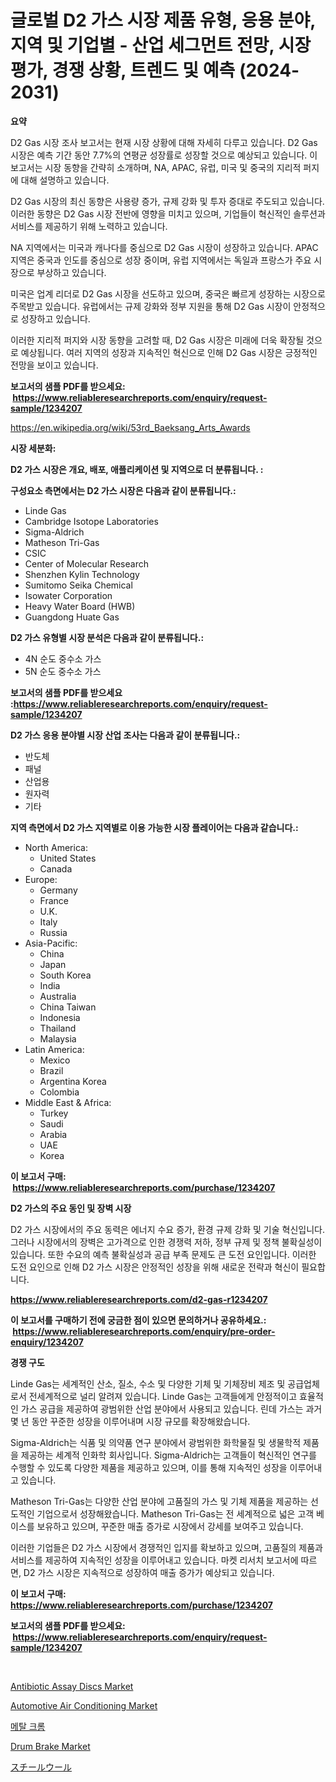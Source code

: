 <p><h1>글로벌 D2 가스 시장 제품 유형, 응용 분야, 지역 및 기업별 - 산업 세그먼트 전망, 시장 평가, 경쟁 상황, 트렌드 및 예측 (2024-2031)</h1></p><p><strong>요약</strong></p>
<p><p>D2 Gas 시장 조사 보고서는 현재 시장 상황에 대해 자세히 다루고 있습니다. D2 Gas 시장은 예측 기간 동안 7.7%의 연평균 성장률로 성장할 것으로 예상되고 있습니다. 이 보고서는 시장 동향을 간략히 소개하며, NA, APAC, 유럽, 미국 및 중국의 지리적 퍼지에 대해 설명하고 있습니다.</p><p>D2 Gas 시장의 최신 동향은 사용량 증가, 규제 강화 및 투자 증대로 주도되고 있습니다. 이러한 동향은 D2 Gas 시장 전반에 영향을 미치고 있으며, 기업들이 혁신적인 솔루션과 서비스를 제공하기 위해 노력하고 있습니다.</p><p>NA 지역에서는 미국과 캐나다를 중심으로 D2 Gas 시장이 성장하고 있습니다. APAC 지역은 중국과 인도를 중심으로 성장 중이며, 유럽 지역에서는 독일과 프랑스가 주요 시장으로 부상하고 있습니다.</p><p>미국은 업계 리더로 D2 Gas 시장을 선도하고 있으며, 중국은 빠르게 성장하는 시장으로 주목받고 있습니다. 유럽에서는 규제 강화와 정부 지원을 통해 D2 Gas 시장이 안정적으로 성장하고 있습니다.</p><p>이러한 지리적 퍼지와 시장 동향을 고려할 때, D2 Gas 시장은 미래에 더욱 확장될 것으로 예상됩니다. 여러 지역의 성장과 지속적인 혁신으로 인해 D2 Gas 시장은 긍정적인 전망을 보이고 있습니다.</p></p>
<p><strong>보고서의 샘플 PDF를 받으세요: &nbsp;<a href="https://www.reliableresearchreports.com/enquiry/request-sample/1234207">https://www.reliableresearchreports.com/enquiry/request-sample/1234207</a></strong></p>
<p><a href="https://en.wikipedia.org/wiki/53rd_Baeksang_Arts_Awards">https://en.wikipedia.org/wiki/53rd_Baeksang_Arts_Awards</a></p>
<p><strong>시장 세분화:</strong></p>
<p><strong> D2 가스 시장은 개요, 배포, 애플리케이션 및 지역으로 더 분류됩니다. :</strong></p>
<p><strong>구성요소 측면에서는 D2 가스 시장은 다음과 같이 분류됩니다.:</strong></p>
<p><ul><li>Linde Gas</li><li>Cambridge Isotope Laboratories</li><li>Sigma-Aldrich</li><li>Matheson Tri-Gas</li><li>CSIC</li><li>Center of Molecular Research</li><li>Shenzhen Kylin Technology</li><li>Sumitomo Seika Chemical</li><li>Isowater Corporation</li><li>Heavy Water Board (HWB)</li><li>Guangdong Huate Gas</li></ul></p>
<p><strong> D2 가스 유형별 시장 분석은 다음과 같이 분류됩니다.:</strong></p>
<p><ul><li>4N 순도 중수소 가스</li><li>5N 순도 중수소 가스</li></ul></p>
<p><strong>보고서의 샘플 PDF를 받으세요 :<a href="https://www.reliableresearchreports.com/enquiry/request-sample/1234207">https://www.reliableresearchreports.com/enquiry/request-sample/1234207</a></strong></p>
<p><strong> D2 가스 응용 분야별 시장 산업 조사는 다음과 같이 분류됩니다.:</strong></p>
<p><ul><li>반도체</li><li>패널</li><li>산업용</li><li>원자력</li><li>기타</li></ul></p>
<p><strong>지역 측면에서 D2 가스 지역별로 이용 가능한 시장 플레이어는 다음과 같습니다.:</strong></p>
<p><ul>
    <li>
        North America:
        <ul>
            <li>United States</li>
            <li>Canada</li>
        </ul>
    </li>
    <li>
        Europe:
        <ul>
            <li>Germany</li>
            <li>France</li>
            <li>U.K.</li>
            <li>Italy</li>
            <li>Russia</li>
        </ul>
    </li>
    <li>
        Asia-Pacific:
        <ul>
            <li>China</li>
            <li>Japan</li>
            <li>South Korea</li>
            <li>India</li>
            <li>Australia</li>
            <li>China Taiwan</li>
            <li>Indonesia</li>
            <li>Thailand</li>
            <li>Malaysia</li>
        </ul>
    </li>
    <li>
        Latin America:
        <ul>
            <li>Mexico</li>
            <li>Brazil</li>
            <li>Argentina Korea</li>
            <li>Colombia</li>
        </ul>
    </li>
    <li>
        Middle East & Africa:
        <ul>
            <li>Turkey</li>
            <li>Saudi</li>
            <li>Arabia</li>
            <li>UAE</li>
            <li>Korea</li>
        </ul>
    </li>
    </ul></p>
<p><strong>이 보고서 구매: &nbsp;<a href="https://www.reliableresearchreports.com/purchase/1234207">https://www.reliableresearchreports.com/purchase/1234207</a></strong></p>
<p><strong>D2 가스의 주요 동인 및 장벽 시장</strong></p>
<p><p>D2 가스 시장에서의 주요 동력은 에너지 수요 증가, 환경 규제 강화 및 기술 혁신입니다. 그러나 시장에서의 장벽은 고가격으로 인한 경쟁력 저하, 정부 규제 및 정책 불확실성이 있습니다. 또한 수요의 예측 불확실성과 공급 부족 문제도 큰 도전 요인입니다. 이러한 도전 요인으로 인해 D2 가스 시장은 안정적인 성장을 위해 새로운 전략과 혁신이 필요합니다.</p></p>
<p><strong><a href="https://www.reliableresearchreports.com/d2-gas-r1234207">https://www.reliableresearchreports.com/d2-gas-r1234207</a></strong></p>
<p><strong>이 보고서를 구매하기 전에 궁금한 점이 있으면 문의하거나 공유하세요.: &nbsp;<a href="https://www.reliableresearchreports.com/enquiry/pre-order-enquiry/1234207">https://www.reliableresearchreports.com/enquiry/pre-order-enquiry/1234207</a></strong></p>
<p><strong>경쟁 구도</strong></p>
<p><p>Linde Gas는 세계적인 산소, 질소, 수소 및 다양한 기체 및 기체장비 제조 및 공급업체로서 전세계적으로 널리 알려져 있습니다. Linde Gas는 고객들에게 안정적이고 효율적인 가스 공급을 제공하여 광범위한 산업 분야에서 사용되고 있습니다. 린데 가스는 과거 몇 년 동안 꾸준한 성장을 이루어내며 시장 규모를 확장해왔습니다.</p><p>Sigma-Aldrich는 식품 및 의약품 연구 분야에서 광범위한 화학물질 및 생물학적 제품을 제공하는 세계적 인화학 회사입니다. Sigma-Aldrich는 고객들이 혁신적인 연구를 수행할 수 있도록 다양한 제품을 제공하고 있으며, 이를 통해 지속적인 성장을 이루어내고 있습니다. </p><p>Matheson Tri-Gas는 다양한 산업 분야에 고품질의 가스 및 기체 제품을 제공하는 선도적인 기업으로서 성장해왔습니다. Matheson Tri-Gas는 전 세계적으로 넓은 고객 베이스를 보유하고 있으며, 꾸준한 매출 증가로 시장에서 강세를 보여주고 있습니다. </p><p>이러한 기업들은 D2 가스 시장에서 경쟁적인 입지를 확보하고 있으며, 고품질의 제품과 서비스를 제공하여 지속적인 성장을 이루어내고 있습니다. 마켓 리서치 보고서에 따르면, D2 가스 시장은 지속적으로 성장하여 매출 증가가 예상되고 있습니다.</p></p>
<p><strong>이 보고서 구매: &nbsp; <a href="https://www.reliableresearchreports.com/purchase/1234207">https://www.reliableresearchreports.com/purchase/1234207</a></strong></p>
<p><strong>보고서의 샘플 PDF를 받으세요: &nbsp;<a href="https://www.reliableresearchreports.com/enquiry/request-sample/1234207">https://www.reliableresearchreports.com/enquiry/request-sample/1234207</a></strong><strong></strong></p>
<p>&nbsp;</p>
<p><p><a href="https://www.linkedin.com/pulse/antibiotic-assay-discs-market-analysis-report-global-insights-vtozf">Antibiotic Assay Discs Market</a></p><p><a href="https://medium.com/@luke.bailey5468/automotive-air-conditioning-market-a-global-and-regional-analysis-focus-on-region-country-level-d96c70854974">Automotive Air Conditioning Market</a></p><p><a href="https://github.com/KellyLyncyh543964/Market-Research-Report-List-3/blob/main/979322161959.md">메탈 크롬</a></p><p><a href="https://medium.com/@veroniceroa846/navigating-the-global-drum-brake-market-landscape-trends-forecasts-and-impact-analysis-2024-c25416766917">Drum Brake Market</a></p><p><a href="https://github.com/zjkmgcs938405/Market-Research-Report-List-3/blob/main/961341948367.md">スチールウール</a></p></p>